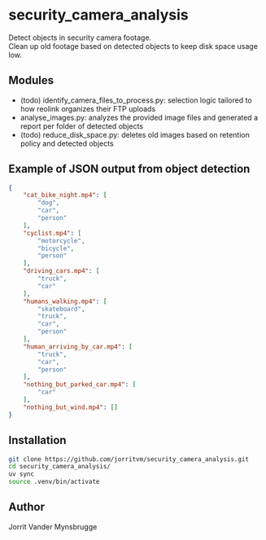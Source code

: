 # security_camera_analysis
Detect objects in security camera footage.  
Clean up old footage based on detected objects to keep disk space usage low.

## Modules
- (todo) identify_camera_files_to_process.py: selection logic tailored to how reolink organizes their FTP uploads
- analyse_images.py: analyzes the provided image files and generated a report per folder of detected objects
- (todo) reduce_disk_space.py: deletes old images based on retention policy and detected objects

## Example of JSON output from object detection
```json
{
    "cat_bike_night.mp4": [
        "dog",
        "car",
        "person"
    ],
    "cyclist.mp4": [
        "motorcycle",
        "bicycle",
        "person"
    ],
    "driving_cars.mp4": [
        "truck",
        "car"
    ],
    "humans_walking.mp4": [
        "skateboard",
        "truck",
        "car",
        "person"
    ],
    "human_arriving_by_car.mp4": [
        "truck",
        "car",
        "person"
    ],
    "nothing_but_parked_car.mp4": [
        "car"
    ],
    "nothing_but_wind.mp4": []
}
```

## Installation
```bash
git clone https://github.com/jorritvm/security_camera_analysis.git
cd security_camera_analysis/
uv sync
source .venv/bin/activate
```

## Author
Jorrit Vander Mynsbrugge 



